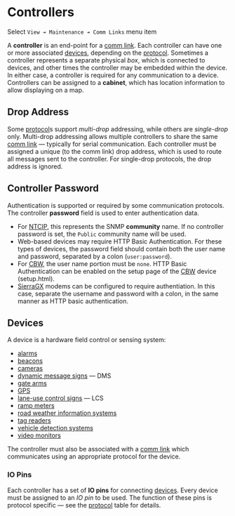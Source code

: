 # Controllers

Select `View ➔ Maintenance ➔ Comm Links` menu item

A **controller** is an end-point for a [comm link].  Each controller can have
one or more associated [devices](#devices), depending on the [protocol].
Sometimes a controller represents a separate physical _box_, which is connected
to devices, and other times the controller may be embedded within the device.
In either case, a controller is required for any communication to a device.
Controllers can be assigned to a **cabinet**, which has location information to
allow displaying on a map.

## Drop Address

Some [protocol]s support _multi-drop_ addressing, while others are _single-drop_
only.  Multi-drop addressing allows multiple controllers to share the same
[comm link] — typically for serial communication.  Each controller must be
assigned a unique (to the comm link) drop address, which is used to route all
messages sent to the controller.  For single-drop protocols, the drop address is
ignored.

## Controller Password

Authentication is supported or required by some communication protocols.  The
controller **password** field is used to enter authentication data.

* For [NTCIP], this represents the SNMP **community** name.  If no controller
  password is set, the `Public` community name will be used.
* Web-based devices may require HTTP Basic Authentication.  For these types of
  devices, the password field should contain both the user name and password,
  separated by a colon (`user:password`).
* For [CBW], the user name portion must be `none`.  HTTP Basic Authentication
  can be enabled on the setup page of the [CBW] device (setup.html).
* [SierraGX] modems can be configured to require authentiation.  In this case,
  separate the username and password with a colon, in the same manner as HTTP
  basic authentication.

## Devices

A device is a hardware field control or sensing system:

* [alarms]
* [beacons]
* [cameras]
* [dynamic message signs] — DMS
* [gate arms]
* [GPS]
* [lane-use control signs] — LCS
* [ramp meters]
* [road weather information systems]
* [tag readers]
* [vehicle detection systems]
* [video monitors]

The controller must also be associated with a [comm link] which communicates
using an appropriate protocol for the device.

### IO Pins

Each controller has a set of **IO pins** for connecting [devices](#devices).
Every device must be assigned to an _IO pin_ to be used.  The function of these
pins is protocol specific — see the [protocol] table for details.


[alarms]: alarms.html
[beacons]: beacons.html
[cameras]: cameras.html
[CBW]: admin_guidel.html#cbw
[comm link]: admin_guide.html#comm_links
[dynamic message signs]: dms.html
[gate arms]: gate_arms.html
[GPS]: gps.html
[lane-use control signs]: lcs.html
[protocol]: admin_guide.html#prot_table
[NTCIP]: admin_guide.html#ntcip
[ramp meters]: ramp_meters.html
[road weather information systems]: rwis.html
[SierraGX]: admin_guide.html#sierragx
[tag readers]: tolling.html#tag-readers
[vehicle detection systems]: vehicle_detection.html
[video monitors]: video.html
